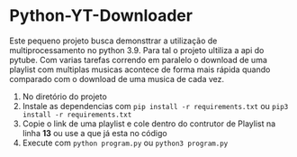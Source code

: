 # Python-YT-Downloader

Este pequeno projeto busca demonsttrar a utilização de multiprocessamento no python 3.9. Para tal o projeto ultiliza a api do pytube. 
Com varias tarefas correndo em paralelo o download de uma playlist com multiplas musicas acontece de forma mais rápida quando comparado com o download de uma musica de cada vez.

1. No diretório do projeto
2. Instale as dependencias com `pip install -r requirements.txt` ou `pip3 install -r requirements.txt`
3. Copie o link de uma playlist e cole dentro do contrutor de Playlist na linha **13** ou use a que já esta no código
4. Execute com `python program.py` ou `python3 program.py` 
